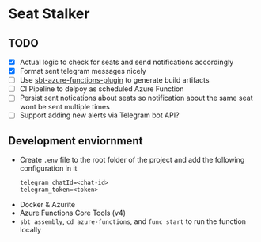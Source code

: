 # Seat Stalker

## TODO
- [x] Actual logic to check for seats and send notifications accordingly
- [x] Format sent telegram messages nicely
- [ ] Use [sbt-azure-functions-plugin](https://index.scala-lang.org/code-star/sbt-azure-functions-plugin) to generate build artifacts
- [ ] CI Pipeline to delpoy as scheduled Azure Function
- [ ] Persist sent notications about seats so notification about the same seat wont be sent multiple times
- [ ] Support adding new alerts via Telegram bot API?

## Development enviornment
* Create `.env` file to the root folder of the project and add the following configuration in it
	```
	telegram_chatId=<chat-id>
	telegram_token=<token>
	```
* Docker & Azurite
* Azure Functions Core Tools (v4)
* `sbt assembly`, `cd azure-functions`, and `func start` to run the function locally
